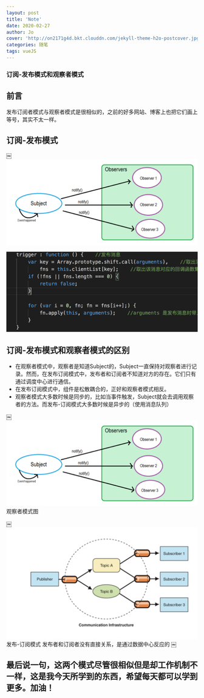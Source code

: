 ```yaml
---
layout: post
title: 'Note'
date: 2020-02-27
author: Jo
cover: 'http://on2171g4d.bkt.clouddn.com/jekyll-theme-h2o-postcover.jpg'
categories: 随笔
tags: vueJS
---
```


### 订阅-发布模式和观察者模式

## 前言
发布订阅者模式与观察者模式是很相似的，之前的好多网站、博客上也把它们画上等号，其实不太一样。


## 订阅-发布模式
￼![observer](https://github.com/678wyz678/678wyz678.github.io/blob/master/assets/img/2020-02-27/observer.jpg)


![subscribe_code2](https://github.com/678wyz678/678wyz678.github.io/blob/master/assets/img/2020-02-27/subscribe_code2.jpg)



## 订阅-发布模式和观察者模式的区别
* 在观察者模式中，观察者是知道Subject的，Subject一直保持对观察者进行记录。然而，在发布订阅模式中，发布者和订阅者不知道对方的存在。它们只有通过调度中心进行通信。
* 在发布订阅模式中，组件是松散耦合的，正好和观察者模式相反。
* 观察者模式大多数时候是同步的，比如当事件触发，Subject就会去调用观察者的方法。而发布-订阅模式大多数时候是异步的（使用消息队列）


￼![observer_image](https://github.com/678wyz678/678wyz678.github.io/blob/master/assets/img/2020-02-27/observer.jpg)
观察者模式图

￼![publish_subscribe](https://github.com/678wyz678/678wyz678.github.io/blob/master/assets/img/2020-02-27/publish_subscribe.jpg "publish_subscribe")
发布-订阅模式
发布者和订阅者没有直接关系，是通过数据中心反应的
￼
## 最后说一句，这两个模式尽管很相似但是却工作机制不一样，这是我今天所学到的东西，希望每天都可以学到更多。加油！